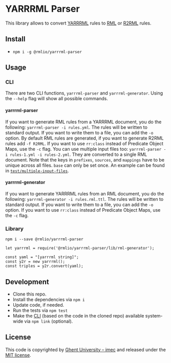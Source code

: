 # YARRRML Parser

This library allows to convert [YARRRML](https://w3id.org/yarrrml) rules to [RML](http://rml.io) or [R2RML](https://www.w3.org/TR/r2rml/) rules.

## Install

- `npm i -g @rmlio/yarrrml-parser`

## Usage

### CLI

There are two CLI functions, `yarrrml-parser` and `yarrrml-generator`.
Using the `--help` flag will show all possible commands.

#### yarrrml-parser

If you want to generate RML rules from a YARRRML document,
you do the following: `yarrrml-parser -i rules.yml`.
The rules will be written to standard output.
If you want to write them to a file, you can add the `-o` option.
By default RML rules are generated,
if you want to generate R2RML rules add `-f R2RML`.
If you want to use `rr:class` instead of Predicate Object Maps, use the `-c` flag.
You can use multiple input files too: `yarrrml-parser -i rules-1.yml -i rules-2.yml`.
They are converted to a single RML document.
Note that the keys in `prefixes`, `sources`, and `mappings` have to be unique across all files.
`base` can only be set once.
An example can be found in [`test/multiple-input-files`](test/multiple-input-files).

#### yarrrml-generator

If you want to generate YARRRML rules from an RML document, you do the following: `yarrrml-generator -i rules.rml.ttl`.
The rules will be written to standard output.
If you want to write them to a file, you can add the `-o` option.
If you want to use `rr:class` instead of Predicate Object Maps, use the `-c` flag.

### Library

`npm i --save @rmlio/yarrrml-parser`

```
let yarrrml = require('@rmlio/yarrrml-parser/lib/rml-generator');

const yaml = "[yarrrml string]";
const y2r = new yarrrml();
const triples = y2r.convert(yaml);
```

## Development

- Clone this repo.
- Install the dependencies via `npm i`
- Update code, if needed.
- Run the tests via `npm test`
- Make the [CLI](#cli) (based on the code in the cloned repo)
available system-wide via `npm link` (optional).

## License
This code is copyrighted by [Ghent University – imec](http://idlab.ugent.be/) and released under the [MIT license](http://opensource.org/licenses/MIT).
